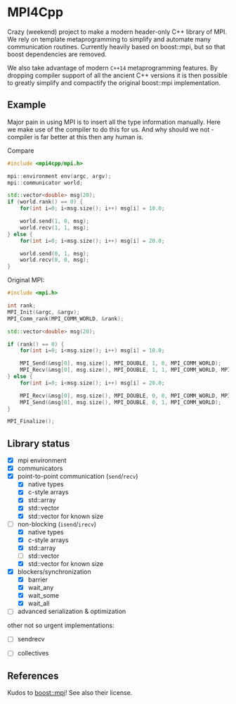 # MPI4Cpp

Crazy (weekend) project to make a modern header-only C++ library of MPI. We rely on template metaprogramming to simplify and automate many communication routines.  Currently heavily based on boost::mpi, but so that boost dependencies are removed.

We also take advantage of modern `C++14` metaprogramming features. By dropping compiler support of all the ancient C++ versions it is then possible to greatly simplify and compactify the original boost::mpi implementation.

## Example

Major pain in using MPI is to insert all the type information manually. Here we make use of the compiler to do this for us. And why should we not - compiler is far better at this then any human is.

Compare

```c++
#include <mpi4cpp/mpi.h>

mpi::environment env(argc, argv);
mpi::communicator world;

std::vector<double> msg(20);
if (world.rank() == 0) {
    for(int i=0; i<msg.size(); i++) msg[i] = 10.0;

    world.send(1, 0, msg);
    world.recv(1, 1, msg);
} else {
    for(int i=0; i<msg.size(); i++) msg[i] = 20.0;

    world.send(0, 1, msg);
    world.recv(0, 0, msg);
}

```

Original MPI:
```c++
#include <mpi.h>

int rank;
MPI_Init(&argc, &argv);
MPI_Comm_rank(MPI_COMM_WORLD, &rank);

std::vector<double> msg(20);

if (rank() == 0) {
    for(int i=0; i<msg.size(); i++) msg[i] = 10.0;

    MPI_Send(&msg[0], msg.size(), MPI_DOUBLE, 1, 0, MPI_COMM_WORLD);
    MPI_Recv(&msg[0], msg.size(), MPI_DOUBLE, 1, 1, MPI_COMM_WORLD, MPI_STATUS_IGNORE);
} else {
    for(int i=0; i<msg.size(); i++) msg[i] = 20.0;

    MPI_Recv(&msg[0], msg.size(), MPI_DOUBLE, 0, 0, MPI_COMM_WORLD, MPI_STATUS_IGNORE);
    MPI_Send(&msg[0], msg.size(), MPI_DOUBLE, 0, 1, MPI_COMM_WORLD);
}

MPI_Finalize();
```


## Library status

- [x] mpi environment 
- [x] communicators
- [x] point-to-point communication  (`send`/`recv`)
    - [x] native types
    - [x] c-style arrays
    - [x] std::array
    - [x] std::vector
    - [x] std::vector for known size
- [ ] non-blocking (`isend`/`irecv`)
    - [x] native types
    - [x] c-style arrays
    - [x] std::array
    - [ ] std::vector
    - [x] std::vector for known size
- [x] blockers/synchronization
    - [x] barrier
    - [x] wait_any
    - [x] wait_some
    - [x] wait_all
- [ ] advanced serialization & optimization

other not so urgent implementations:
- [ ] sendrecv
- [ ] collectives


## References

Kudos to [boost::mpi](https://github.com/boostorg/mpi/)! See also their license.

